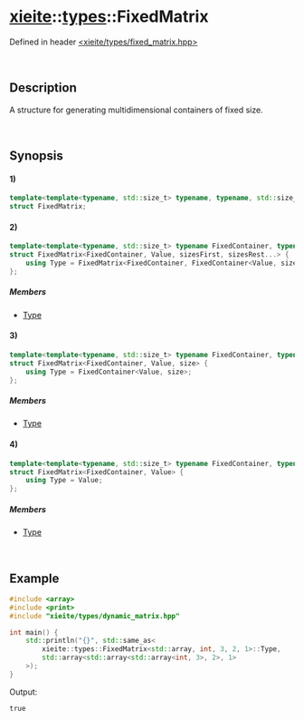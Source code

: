 # [xieite](../../xieite.md)\:\:[types](../../types.md)\:\:FixedMatrix
Defined in header [<xieite/types/fixed_matrix.hpp>](../../../include/xieite/types/fixed_matrix.hpp)

&nbsp;

## Description
A structure for generating multidimensional containers of fixed size.

&nbsp;

## Synopsis
#### 1)
```cpp
template<template<typename, std::size_t> typename, typename, std::size_t...>
struct FixedMatrix;
```
#### 2)
```cpp
template<template<typename, std::size_t> typename FixedContainer, typename Value, std::size_t sizesFirst, std::size_t... sizesRest>
struct FixedMatrix<FixedContainer, Value, sizesFirst, sizesRest...> {
    using Type = FixedMatrix<FixedContainer, FixedContainer<Value, sizesFirst>, sizesRest...>::Type;
};
```
##### Members
- [Type](./structures/fixed_matrix/2/type.md)
#### 3)
```cpp
template<template<typename, std::size_t> typename FixedContainer, typename Value, std::size_t size>
struct FixedMatrix<FixedContainer, Value, size> {
    using Type = FixedContainer<Value, size>;
};
```
##### Members
- [Type](./structures/fixed_matrix/3/type.md)
#### 4)
```cpp
template<template<typename, std::size_t> typename FixedContainer, typename Value>
struct FixedMatrix<FixedContainer, Value> {
    using Type = Value;
};
```
##### Members
- [Type](./structures/fixed_matrix/4/type.md)

&nbsp;

## Example
```cpp
#include <array>
#include <print>
#include "xieite/types/dynamic_matrix.hpp"

int main() {
    std::println("{}", std::same_as<
        xieite::types::FixedMatrix<std::array, int, 3, 2, 1>::Type,
        std::array<std::array<std::array<int, 3>, 2>, 1>
    >);
}
```
Output:
```
true
```
